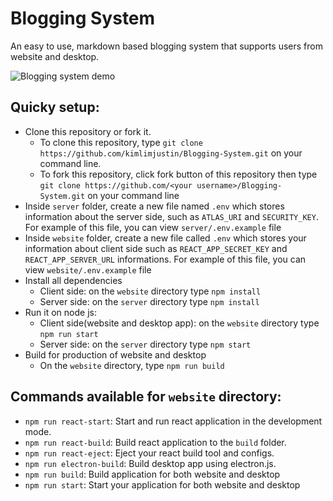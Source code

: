 # Blogging System
An easy to use, markdown based blogging system that supports users from website and desktop.

![Blogging system demo](https://drive.google.com/uc?export=view&id=1B_mXjuEtNQfnfdamrY3MVlq4LNpIEGXY)

## Quicky setup:
- Clone this repository or fork it.
    - To clone this repository, type `git clone https://github.com/kimlimjustin/Blogging-System.git` on your command line.
    - To fork this repository, click fork button of this repository then type `git clone https://github.com/<your username>/Blogging-System.git` on your command line
- Inside `server` folder, create a new file named `.env` which stores information about the server side, such as `ATLAS_URI` and `SECURITY_KEY`. For example of this file, you can view `server/.env.example` file
- Inside `website` folder, create a new file called `.env` which stores your information about client side such as `REACT_APP_SECRET_KEY` and `REACT_APP_SERVER_URL` informations. For example of this file, you can view `website/.env.example` file
- Install all dependencies
    - Client side: on the `website` directory type `npm install`
    - Server side: on the `server` directory type `npm install`
- Run it on node js:
    - Client side(website and desktop app): on the `website` directory type `npm run start`
    - Server side: on the `server` directory type `npm start`
- Build for production of website and desktop
    - On the `website` directory, type `npm run build`

## Commands available for `website` directory:
- `npm run react-start`: Start and run react application in the development mode.
- `npm run react-build`: Build react application to the `build` folder.
- `npm run react-eject`: Eject your react build tool and configs.
- `npm run electron-build`: Build desktop app using electron.js.
- `npm run build`: Build application for both website and desktop
- `npm run start`: Start your application for both website and desktop
